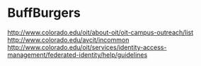 # BuffBurgers

http://www.colorado.edu/oit/about-oit/oit-campus-outreach/list
http://www.colorado.edu/avcit/incommon
http://www.colorado.edu/oit/services/identity-access-management/federated-identity/help/guidelines